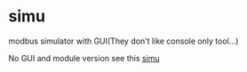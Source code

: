 # simu
modbus simulator with GUI(They don't like console only tool...)

No GUI and module version see this [simu](https://github.com/DAF201/virtual_simulator)
